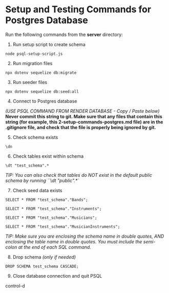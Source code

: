 # Setup and Testing Commands for Postgres Database

Run the following commands from the __server__ directory:

1. Run setup script to create schema

`node psql-setup-script.js`

2. Run migration files

`npx dotenv sequelize db:migrate`

3. Run seeder files

`npx dotenv sequelize db:seed:all`

4. Connect to Postgres database

_(USE PSQL COMMAND FROM RENDER DATABASE - Copy / Paste below)_ **Never commit
this string to git. Make sure that any files that contain this string (for
example, this 2-setup-commands-postgres.md file) are in the .gitignore file, and
check that the file is properly being ignored by git.**



5. Check schema exists

`\dn`

6. Check tables exist within schema

`\dt "test_schema".*`

_TIP: You can also check that tables do NOT exist in the default public schema by running ``\dt "public".*`_

7. Check seed data exists

`SELECT * FROM "test_schema"."Bands";`

`SELECT * FROM "test_schema"."Instruments";`

`SELECT * FROM "test_schema"."Musicians";`

`SELECT * FROM "test_schema"."MusicianInstruments";`

_TIP: Make sure you are enclosing the schema name in double quotes, AND
enclosing the table name in double quotes. You must include the semi-colon at
the end of each SQL command._

8. Drop schema _(only if needed)_

`DROP SCHEMA test_schema CASCADE;`

9. Close database connection and quit PSQL

control-d
